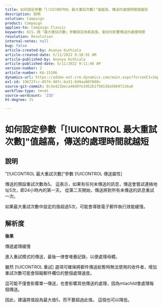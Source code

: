 ```yaml
---
title: 如何設定參數「[!UICONTROL 最大重試次數]"值越高，傳送的處理時間就越短
description: 說明
solution: Campaign
product: Campaign
applies-to: Campaign Classic
keywords: KCS，將「最大重試次數」參數設定為較高值，會如何影響傳送的處理時間
resolution: Resolution
internal-notes: null
bug: false
article-created-by: Ananya Kuthiala
article-created-date: 5/11/2022 9:10:55 AM
article-published-by: Ananya Kuthiala
article-published-date: 5/11/2022 9:11:46 AM
version-number: 2
article-number: KA-15106
dynamics-url: https://adobe-ent.crm.dynamics.com/main.aspx?forceUCI=1&pagetype=entityrecord&etn=knowledgearticle&id=1e53c73c-0ad1-ec11-a7b5-0022480a8e40
exl-id: 19672fcc-8574-40fc-ba31-849aa00f880c
source-git-commit: 0c3e421beca46d9fe1952b1f98538a50697216a0
workflow-type: tm+mt
source-wordcount: '235'
ht-degree: 1%

---
```


# 如何設定參數「[!UICONTROL 最大重試次數]&quot;值越高，傳送的處理時間就越短

## 說明

&quot;[!UICONTROL 最大重試次數]&quot;參數 [!UICONTROL 傳送屬性]


傳送的預設重試次數為5。 這表示，如果有任何未傳送的訊息，傳送會嘗試連絡地址5次，即24小時內的第一天。 從第二天開始，傳送將對所有未傳送的訊息重試一次。



如果最大重試次數中設定的值超過5次，可能會導致電子郵件執行效能緩慢。


## 解析度

<b>後果</b>

傳遞處理緩慢

進入重試模式的傳送，最後一律會堆疊記錄，以便處理母體。

雖然 [!UICONTROL 重試] 選項可確保將郵件傳送給暫時無法使用的收件者，增加重試次數可能會阻礙郵件欄位的整個處理速度。

這可能不僅會影響單一傳送，也會影響其他傳送的處理，因為mtachild會處理每個傳送。

因此，建議將值設為最大值5，而不要超過此值。 這個也可以降低。
